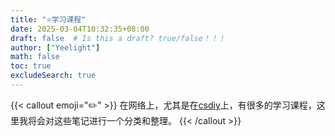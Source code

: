 ```yaml
---
title: "⭐学习课程"
date: 2025-03-04T10:32:35+08:00
draft: false  # Is this a draft? true/false！！！
author: ["Yeelight"]
math: false
toc: true
excludeSearch: true
---
```


{{< callout emoji="✏️" >}}
在网络上，尤其是在[csdiy](https://csdiy.cn)上，有很多的学习课程，这里我将会对这些笔记进行一个分类和整理。
{{< /callout >}}
